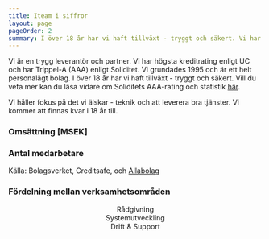 ```yaml
---
title: Iteam i siffror
layout: page
pageOrder: 2
summary: I över 18 år har vi haft tillväxt - tryggt och säkert. Vi har hållit fokus på det vi älskar - teknik och att leverera bra tjänster. 
---
```


Vi är en trygg leverantör och partner. Vi har högsta kreditrating enligt UC och har Trippel-A (AAA) enligt Soliditet. Vi grundades 1995 och är ett helt personalägt bolag. I över 18 år har vi haft tillväxt - tryggt och säkert. Vill du veta mer kan du läsa vidare om Soliditets AAA-rating och statistik <a href="http://www.soliditet.se/cms/ratingstatistik" target="blank">här</a>.



Vi håller fokus på det vi älskar - teknik och att leverera bra tjänster. Vi kommer att finnas kvar i 18 år till.



### Omsättning [MSEK]
<canvas id="turnoverNumbers" width=840 height=300></canvas>

### Antal medarbetare
<canvas id="employeeNumbers" width=840 height=300></canvas>

Källa: Bolagsverket, Creditsafe, och <a href="http://www.allabolag.se/5565516928/Iteam_Solutions_AB" target="blank">Allabolag</a> 

### Fördelning mellan verksamhetsområden
<canvas id="businessareaNumbers" width=840 height=300></canvas>
<center>
<div class="legend">
	<div class="advice">
    	<div class="box"></div>
      	<span class="text">Rådgivning</span>
 	</div>
	<div class="systemdevelopment">
    	<div class="box"></div>
      	<span class="text">Systemutveckling</span>
 	</div>
 	<div class="operations">
    	<div class="box"></div>
      	<span class="text">Drift & Support</span>
 	</div>
</div>
</center>